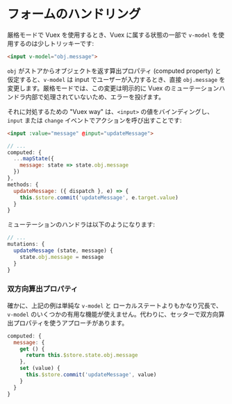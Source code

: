 # フォームのハンドリング

厳格モードで Vuex を使用するとき、Vuex に属する状態の一部で `v-model` を使用するのは少しトリッキーです:

``` html
<input v-model="obj.message">
```

`obj` がストアからオブジェクトを返す算出プロパティ (computed property) と仮定すると、`v-model` は input でユーザーが入力するとき、直接 `obj.message` を変更します。厳格モードでは、この変更は明示的に Vuex のミューテーションハンドラ内部で処理されていないため、エラーを投げます。

それに対処するための "Vuex way" は、`<input>` の値をバインディングし、`input` または `change` イベントでアクションを呼び出すことです:

``` html
<input :value="message" @input="updateMessage">
```
``` js
// ...
computed: {
  ...mapState({
    message: state => state.obj.message
  })
},
methods: {
  updateMessage: ({ dispatch }, e) => {
    this.$store.commit('updateMessage', e.target.value)
  }
}
```

ミューテーションのハンドラは以下のようになります:

``` js
// ...
mutations: {
  updateMessage (state, message) {
    state.obj.message = message
  }
}
```

### 双方向算出プロパティ

確かに、上記の例は単純な `v-model` と ローカルステートよりもかなり冗長で、`v-model` のいくつかの有用な機能が使えません。代わりに、セッターで双方向算出プロパティを使うアプローチがあります。

``` js
computed: {
  message: {
    get () {
      return this.$store.state.obj.message
    },
    set (value) {
      this.$store.commit('updateMessage', value)
    }
  }
}
```

